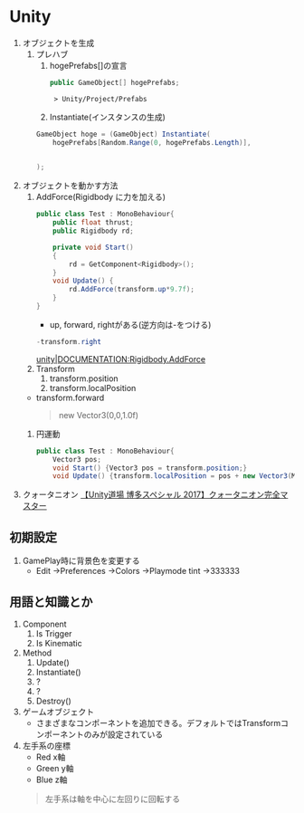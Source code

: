 # Unity
1. オブジェクトを生成
    1. プレハブ
        1. hogePrefabs[]の宣言
            ~~~c#
            public GameObject[] hogePrefabs;
            ~~~
                > Unity/Project/Prefabs
        1. Instantiate(インスタンスの生成)
        ~~~c#
        GameObject hoge = (GameObject) Instantiate(
            hogePrefabs[Random.Range(0, hogePrefabs.Length)],
            

        );
        ~~~
1. オブジェクトを動かす方法
    1. AddForce(Rigidbody に力を加える)
        ~~~c#
        public class Test : MonoBehaviour{
            public float thrust;
            public Rigidbody rd;

            private void Start()
            {
                rd = GetComponent<Rigidbody>();
            }
            void Update() {
                rd.AddForce(transform.up*9.7f);
            }
        }
        ~~~
        - up, forward, rightがある(逆方向は-をつける)
        ~~~c#
        -transform.right
        ~~~
        [unity|DOCUMENTATION:Rigidbody.AddForce](https://docs.unity3d.com/ja/current/ScriptReference/Rigidbody.AddForce.html)
    1. Transform
        1. transform.position
        1. transform.localPosition
    - transform.forward
        > new Vector3(0,0,1.0f)
    1. 円運動
        ~~~c#
        public class Test : MonoBehaviour{
            Vector3 pos;
            void Start() {Vector3 pos = transform.position;}
            void Update() {transform.localPosition = pos + new Vector3(Mathf.Sin(Time.time), Mathf.Cos(Time.time), 0);}}
        ~~~
1. クォータニオン
    [【Unity道場 博多スペシャル 2017】クォータニオン完全マスター](https://www.youtube.com/watch?v=uKWLPU8gfIY)

## 初期設定
1. GamePlay時に背景色を変更する
    - Edit →Preferences →Colors →Playmode tint →333333
## 用語と知識とか
1. Component
    1. Is Trigger
    1. Is Kinematic
1. Method
    1. Update()
    1. Instantiate()
    1. ?
    1. ?
    1. Destroy()
1. ゲームオブジェクト
    - さまざまなコンポーネントを追加できる。デフォルトではTransformコンポーネントのみが設定されている
1. 左手系の座標
    - Red x軸
    - Green y軸
    - Blue z軸
    > 左手系は軸を中心に左回りに回転する